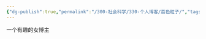 ```yaml
---
{"dg-publish":true,"permalink":"/300-社会科学/330-个人博客/荔色粒子/","tags":["Bloger"],"noteIcon":""}
---
```


一个有趣的女博主